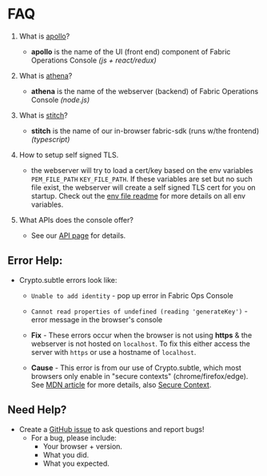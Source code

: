 # FAQ

1. What is [apollo](https://github.com/hyperledger-labs/fabric-operations-console/tree/main/packages/apollo)?
	- **apollo** is the name of the UI (front end) component of Fabric Operations Console *(js + react/redux)*

1. What is [athena](https://github.com/hyperledger-labs/fabric-operations-console/tree/main/packages/athena)?
	- **athena** is the name of the webserver (backend) of Fabric Operations Console *(node.js)*

1. What is [stitch](https://github.com/hyperledger-labs/fabric-operations-console/tree/main/packages/stitch)?
	- **stitch** is the name of our in-browser fabric-sdk (runs w/the frontend) *(typescript)*

1. How to setup self signed TLS.
	- the webserver will try to load a cert/key based on the env variables `PEM_FILE_PATH` `KEY_FILE_PATH`. If these variables are set but no such file exist, the webserver will create a self signed TLS cert for you on startup. Check out the [env file readme](./packages/athena/env/README.md) for more details on all env variables.

1. What APIs does the console offer?
	- See our [API page](./docs/apis.md) for details.

## Error Help:

- Crypto.subtle errors look like:
	- `Unable to add identity` - pop up error in Fabric Ops Console

	- `Cannot read properties of undefined (reading 'generateKey')` - error message in the browser's console

	- **Fix** - These errors occur when the browser is not using **https** & the webserver is not hosted on `localhost`. To fix this either access the server with `https` or use a hostname of `localhost`.

	- **Cause** - This error is from our use of Crypto.subtle, which most browsers only enable in "secure contexts" (chrome/firefox/edge). See [MDN article](https://developer.mozilla.org/en-US/docs/Web/API/Crypto/subtle) for more details, also [Secure Context](https://developer.mozilla.org/en-US/docs/Web/Security/Secure_Contexts#when_is_a_context_considered_secure).

## Need Help?
- Create a [GitHub issue](https://github.com/hyperledger-labs/fabric-operations-console/issues) to ask questions and report bugs!
	- For a bug, please include:
		- Your browser + version.
		- What you did.
		- What you expected.
